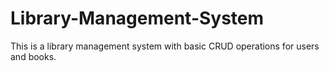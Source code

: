 # Library-Management-System
 This is a library management system with basic CRUD operations for users and books.
